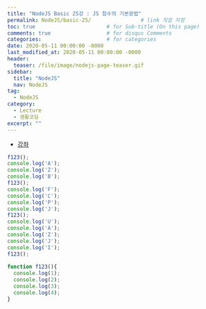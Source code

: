 ```yaml
---
title: "NodeJS Basic 25강 : JS 함수의 기본문법"
permalink: NodeJS/basic-25/                # link 직접 지정
toc: true                       # for Sub-title (On this page)
comments: true                  # for disqus Comments
categories:                     # for categories
date: 2020-05-11 00:00:00 -0000
last_modified_at: 2020-05-11 00:00:00 -0000
header:
  teaser: /file/image/nodejs-page-teaser.gif
sidebar:
  title: "NodeJS"
  nav: NodeJS
tag:
  - NodeJS
category:
  - Lecture
  - 생활코딩
excerpt: ""
---
```


* [강좌](https://opentutorials.org/course/3332/21124)

```js
f123();
console.log('A');
console.log('Z');
console.log('B');
f123();
console.log('F');
console.log('C');
console.log('P');
console.log('J');
f123();
console.log('U');
console.log('A');
console.log('Z');
console.log('J');
console.log('I');
f123();
 
function f123(){
  console.log(1);
  console.log(2);
  console.log(3);
  console.log(4);
}
```